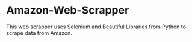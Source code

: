 # Amazon-Web-Scrapper
This web scrapper uses Selenium and Beautiful Libraries from Python to scrape data from Amazon.
